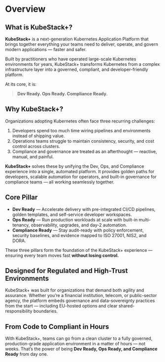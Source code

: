 # Overview

## What is KubeStack+?

**KubeStack+** is a next-generation Kubernetes Application Platform that brings together everything your teams need to deliver, operate, and govern modern applications — faster and safer.

Built by practitioners who have operated large-scale Kubernetes environments for years, KubeStack+ transforms Kubernetes from a complex infrastructure layer into a governed, compliant, and developer-friendly platform.

At its core, it is:

> **Dev Ready. Ops Ready. Compliance Ready.**

## Why KubeStack+?

Organizations adopting Kubernetes often face three recurring challenges:

1. Developers spend too much time wiring pipelines and environments instead of shipping value.
2. Operations teams struggle to maintain consistency, security, and cost control across clusters.
3. Compliance and governance are treated as an afterthought — reactive, manual, and painful.

**KubeStack+** solves these by unifying the Dev, Ops, and Compliance experience into a single, automated platform.
It provides golden paths for developers, scalable automation for operators, and built-in governance for compliance teams — all working seamlessly together.

## Core Pillar

* **Dev Ready** — Accelerate delivery with pre-integrated CI/CD pipelines, golden templates, and self-service developer workspaces.
* **Ops Ready** — Run production workloads at scale with built-in multi-tenancy, observability, upgrades, and day-2 automation.
* **Compliance Ready** — Stay audit-ready with policy enforcement, security baselines, and evidence mapped to ISO 27001, NIS2, and DORA.

These three pillars form the foundation of the KubeStack+ experience — ensuring every team moves fast **without losing control.**

## Designed for Regulated and High-Trust Environments

KubeStack+ was built for organizations that demand both agility and assurance.
Whether you’re a financial institution, telecom, or public-sector agency, the platform embeds governance and data-sovereignty practices from the start — including EU-hosted options and clear shared-responsibility boundaries.

## From Code to Compliant in Hours

With KubeStack+, teams can go from a clean cluster to a fully governed, production-grade application environment in a matter of hours — not weeks.
That’s the power of being **Dev Ready, Ops Ready, and Compliance Ready** from day one.

